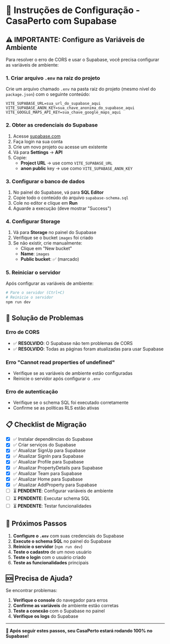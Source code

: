 # 🚀 Instruções de Configuração - CasaPerto com Supabase

## ⚠️ IMPORTANTE: Configure as Variáveis de Ambiente

Para resolver o erro de CORS e usar o Supabase, você precisa configurar as variáveis de ambiente:

### 1. Criar arquivo `.env` na raiz do projeto

Crie um arquivo chamado `.env` na pasta raiz do projeto (mesmo nível do `package.json`) com o seguinte conteúdo:

```env
VITE_SUPABASE_URL=sua_url_do_supabase_aqui
VITE_SUPABASE_ANON_KEY=sua_chave_anonima_do_supabase_aqui
VITE_GOOGLE_MAPS_API_KEY=sua_chave_google_maps_aqui
```

### 2. Obter as credenciais do Supabase

1. Acesse [supabase.com](https://supabase.com)
2. Faça login na sua conta
3. Crie um novo projeto ou acesse um existente
4. Vá para **Settings** → **API**
5. Copie:
   - **Project URL** → use como `VITE_SUPABASE_URL`
   - **anon public** key → use como `VITE_SUPABASE_ANON_KEY`

### 3. Configurar o banco de dados

1. No painel do Supabase, vá para **SQL Editor**
2. Copie todo o conteúdo do arquivo `supabase-schema.sql`
3. Cole no editor e clique em **Run**
4. Aguarde a execução (deve mostrar "Success")

### 4. Configurar Storage

1. Vá para **Storage** no painel do Supabase
2. Verifique se o bucket `images` foi criado
3. Se não existir, crie manualmente:
   - Clique em "New bucket"
   - **Name**: `images`
   - **Public bucket**: ✅ (marcado)

### 5. Reiniciar o servidor

Após configurar as variáveis de ambiente:

```bash
# Pare o servidor (Ctrl+C)
# Reinicie o servidor
npm run dev
```

## 🔧 Solução de Problemas

### Erro de CORS
- ✅ **RESOLVIDO**: O Supabase não tem problemas de CORS
- ✅ **RESOLVIDO**: Todas as páginas foram atualizadas para usar Supabase

### Erro "Cannot read properties of undefined"
- Verifique se as variáveis de ambiente estão configuradas
- Reinicie o servidor após configurar o `.env`

### Erro de autenticação
- Verifique se o schema SQL foi executado corretamente
- Confirme se as políticas RLS estão ativas

## 📋 Checklist de Migração

- [x] ✅ Instalar dependências do Supabase
- [x] ✅ Criar serviços do Supabase
- [x] ✅ Atualizar SignUp para Supabase
- [x] ✅ Atualizar SignIn para Supabase  
- [x] ✅ Atualizar Profile para Supabase
- [x] ✅ Atualizar PropertyDetails para Supabase
- [x] ✅ Atualizar Team para Supabase
- [x] ✅ Atualizar Home para Supabase
- [x] ✅ Atualizar AddProperty para Supabase
- [ ] ⏳ **PENDENTE**: Configurar variáveis de ambiente
- [ ] ⏳ **PENDENTE**: Executar schema SQL
- [ ] ⏳ **PENDENTE**: Testar funcionalidades

## 🎯 Próximos Passos

1. **Configure o `.env`** com suas credenciais do Supabase
2. **Execute o schema SQL** no painel do Supabase
3. **Reinicie o servidor** (`npm run dev`)
4. **Teste o cadastro** de um novo usuário
5. **Teste o login** com o usuário criado
6. **Teste as funcionalidades** principais

## 🆘 Precisa de Ajuda?

Se encontrar problemas:

1. **Verifique o console** do navegador para erros
2. **Confirme as variáveis** de ambiente estão corretas
3. **Teste a conexão** com o Supabase no painel
4. **Verifique os logs** do Supabase

---

**🎉 Após seguir estes passos, seu CasaPerto estará rodando 100% no Supabase!**
